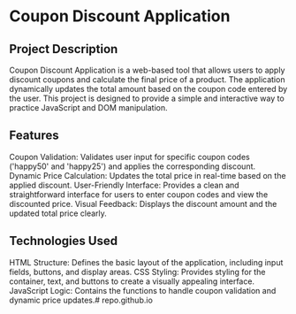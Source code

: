 # Coupon Discount Application
## Project Description
Coupon Discount Application is a web-based tool that allows users to apply discount coupons and calculate the final price of a product. The application dynamically updates the total amount based on the coupon code entered by the user. This project is designed to provide a simple and interactive way to practice JavaScript and DOM manipulation.

## Features
Coupon Validation: Validates user input for specific coupon codes ('happy50' and 'happy25') and applies the corresponding discount.
Dynamic Price Calculation: Updates the total price in real-time based on the applied discount.
User-Friendly Interface: Provides a clean and straightforward interface for users to enter coupon codes and view the discounted price.
Visual Feedback: Displays the discount amount and the updated total price clearly.
## Technologies Used
HTML Structure: Defines the basic layout of the application, including input fields, buttons, and display areas.
CSS Styling: Provides styling for the container, text, and buttons to create a visually appealing interface.
JavaScript Logic: Contains the functions to handle coupon validation and dynamic price updates.# repo.github.io
